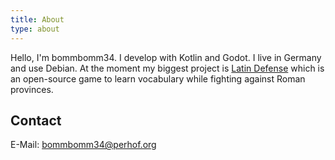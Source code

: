 ```yaml
---
title: About
type: about
---
```


Hello, I'm bommbomm34. I develop with Kotlin and Godot. I live in Germany and use Debian. At the moment my biggest project is [Latin Defense](https://bommbomm34.itch.io/latin-defense) which is an open-source game to learn vocabulary while fighting against Roman provinces. 

## Contact

E-Mail: bommbomm34@perhof.org